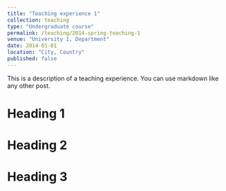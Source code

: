 ```yaml
---
title: "Teaching experience 1"
collection: teaching
type: "Undergraduate course"
permalink: /teaching/2014-spring-teaching-1
venue: "University 1, Department"
date: 2014-01-01
location: "City, Country"
published: false
---
```


This is a description of a teaching experience. You can use markdown like any other post.

Heading 1
======

Heading 2
======

Heading 3
======